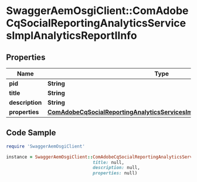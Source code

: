 # SwaggerAemOsgiClient::ComAdobeCqSocialReportingAnalyticsServicesImplAnalyticsReportIInfo

## Properties

Name | Type | Description | Notes
------------ | ------------- | ------------- | -------------
**pid** | **String** |  | [optional] 
**title** | **String** |  | [optional] 
**description** | **String** |  | [optional] 
**properties** | [**ComAdobeCqSocialReportingAnalyticsServicesImplAnalyticsReportIProperties**](ComAdobeCqSocialReportingAnalyticsServicesImplAnalyticsReportIProperties.md) |  | [optional] 

## Code Sample

```ruby
require 'SwaggerAemOsgiClient'

instance = SwaggerAemOsgiClient::ComAdobeCqSocialReportingAnalyticsServicesImplAnalyticsReportIInfo.new(pid: null,
                                 title: null,
                                 description: null,
                                 properties: null)
```


